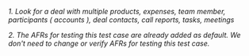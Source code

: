 _1\. Look for a deal with multiple products, expenses, team member, participants ( accounts ), deal contacts, call reports, tasks, meetings_

_2. The AFRs for testing this test case are already added as default. We don't need to change or verify AFRs for testing this test case._